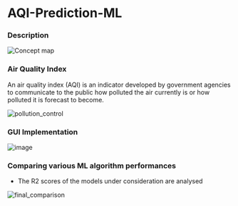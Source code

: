 # AQI-Prediction-ML

### Description
![Concept map](https://github.com/manjunathBase2/AQI-Prediction-ML/assets/146637969/9c22bc54-55fe-47cd-b440-e02860d8fc56)

### Air Quality Index
An air quality index (AQI) is an indicator developed by government agencies to communicate to the public how polluted the air currently is or how polluted it is forecast to become.

![pollution_control](https://github.com/manjunathBase2/AQI-Prediction-ML/assets/146637969/ded0a8c3-994d-4ede-8658-32dc97ed5b36)


### GUI Implementation

![image](https://github.com/manjunathBase2/AQI-Prediction-ML/assets/146637969/e40a8f37-9e50-48e9-adc2-c7660161c426)

### Comparing various ML algorithm performances

- The R2 scores of the models under consideration are analysed 

![final_comparison](https://github.com/manjunathBase2/AQI-Prediction-ML/assets/146637969/a6ec505d-991c-4afb-9cf4-6ac32cce9ab1)


